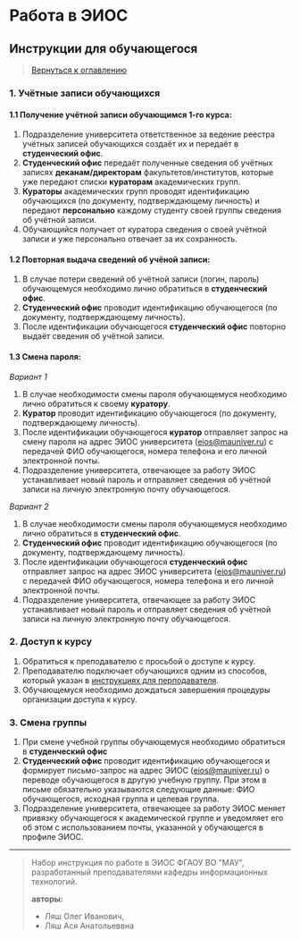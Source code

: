 # Работа в ЭИОС

## Инструкции для обучающегося

> [Вернуться к оглавлению](../index.md)

### 1. Учётные записи обучающихся

#### 1.1 Получение учётной записи обучающимся 1-го курса:
1. Подразделение университета ответственное за ведение реестра учётных записей обучающихся создаёт их и передаёт в **студенческий офис**.
2. **Студенческий офис** передаёт полученные сведения об учётных записях **деканам/директорам** факультетов/институтов, которые уже передают списки **кураторам** академических групп.
3. **Кураторы** академических групп проводят идентификацию обучающихся (по документу, подтверждающему личность) и передают **персонально** каждому студенту своей группы сведения об учётной записи.
4. Обучающийся получает от куратора сведения о своей учётной записи и уже персонально отвечает за их сохранность.

#### 1.2 Повторная выдача сведений об учёной записи:
1. В случае потери сведений об учётной записи (логин, пароль) обучающемуся необходимо лично обратиться в **студенческий офис**.
2. **Студенческий офис** проводит идентификацию обучающегося (по документу, подтверждающему личность).
3. После идентификации обучающегося **студенческий офис** повторно выдаёт сведения об учётной записи.

#### 1.3 Смена пароля:
*Вариант 1*
1. В случае необходимости смены пароля обучающемуся необходимо лично обратиться к своему **куратору**.
2. **Куратор** проводит идентификацию обучающегося (по документу, подтверждающему личность).
3. После идентификации обучающегося **куратор** отправляет запрос на смену пароля на адрес ЭИОС университета (eios@mauniver.ru) с передачей ФИО обучающегося, номера телефона и его личной электронной почты.
4. Подразделение университета, отвечающее за работу ЭИОС устанавливает новый пароль и отправляет сведения об учётной записи на личную электронную почту обучающегося.

*Вариант 2*
1. В случае необходимости смены пароля обучающемуся необходимо лично обратиться в **студенческий офис**.
2. **Студенческий офис** проводит идентификацию обучающегося (по документу, подтверждающему личность).
3. После идентификации обучающегося **студенческий офис** отправляет запрос на адрес ЭИОС университета (eios@mauniver.ru) с передачей ФИО обучающегося, номера телефона и его личной электронной почты.
4. Подразделение университета, отвечающее за работу ЭИОС устанавливает новый пароль и отправляет сведения об учётной записи на личную электронную почту обучающегося.

### 2. Доступ к курсу

1. Обратиться к преподавателю с просьбой о доступе к курсу.
2. Преподавателю подключает обучающихся одним из способов, который указан в [инструкциях для перподавателя](../teachers/index.md).
3. Обучающемуся необходимо дождаться завершения процедуры организации доступа к курсу.

### 3. Смена группы

1. При смене учебной группы обучающемуся необходимо обратиться в **студенческий офис**
2. **Студенческий офис** проводит идентификацию обучающегося и формирует письмо-запрос на адрес ЭИОС (eios@mauniver.ru) о переводе обучающегося в другую учебную группу. При этом в письме обязательно указываются следующие данные: ФИО обучающегося, исходная группа и целевая группа.
3. Подразделение университета, отвечающее за работу ЭИОС меняет привязку обучающегося к академической группе и уведомляет его об этом с использованием почты, указанной у обучающегся в профиле ЭИОС.

---

> Набор инструкция по работе в ЭИОС ФГАОУ ВО "МАУ", разработанный преподавателями кафедры информационных технологий.
> 
> **авторы:** 
>   - Ляш Олег Иванович, 
>   - Ляш Ася Анатольеввна
